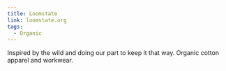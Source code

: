 ```yaml
---
title: Loomstate
link: loomstate.org
tags:
  - Organic
---
```

Inspired by the wild and doing our part to keep it that way. Organic cotton apparel and workwear.